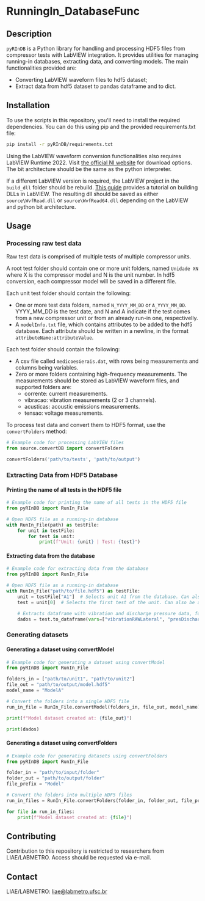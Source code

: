 # RunningIn_DatabaseFunc

## Description
`pyRInDB` is a Python library for handling and processing HDF5 files from compressor tests with LabVIEW integration. It provides utilities for managing running-in databases, extracting data, and converting models. 
The main functionalities provided are:
* Converting LabVIEW waveform files to hdf5 dataset;
* Extract data from hdf5 dataset to pandas dataframe and to dict.

## Installation
To use the scripts in this repository, you'll need to install the required dependencies. You can do this using pip and the provided requirements.txt file:

```bash
pip install -r pyRInDB/requirements.txt
```

Using the LabVIEW waveform conversion functionalities also requires LabVIEW Runtime 2022. Visit [the official NI website](https://www.ni.com/en/support/downloads/software-products/download.labview-runtime.html#301740) for download options. The bit architecture should be the same as the python interpreter.

If a different LabVIEW version is required, the LabVIEW project in the `build_dll` folder should be rebuild. [This guide](https://forums.ni.com/t5/Community-Documents/Creating-a-DLL-from-LabVIEW-code/ta-p/3514929) provides a tutorial on building DLLs in LabVIEW. The resulting dll should be saved as either `source\WvfRead.dll` or `source\WvfRead64.dll` depending on the LabVIEW and python bit architecture.

## Usage

### Processing raw test data

Raw test data is comprised of multiple tests of multiple compressor units. 

A root test folder should contain one or more unit folders, named `Unidade XN` where X is the compressor model and N is the unit number. In hdf5 conversion, each compressor model will be saved in a different file.

Each unit test folder should contain the following:
* One or more test data folders, named `N_YYYY_MM_DD` or `A_YYYY_MM_DD`. YYYY_MM_DD is the test date, and N and A indicate if the test comes from a new compressor unit or from an already run-in one, respectivelly.
* A `modelInfo.txt` file, which contains attributes to be added to the hdf5 database. Each attribute should be written in a newline, in the format `attributeName:attributeValue`.

Each test folder should contain the following:
* A csv file called `medicoesGerais.dat`, with rows being measurements and columns being variables.
* Zero or more folders containing high-frequency measurements. The measurements should be stored as LabVIEW waveform files, and supported folders are:
  * corrente: current measurements.
  * vibracao: vibration measurements (2 or 3 channels).
  * acusticas: acoustic emissions measurements.
  * tensao: voltage measurements.

To process test data and convert them to HDF5 format, use the `convertFolders` method:

```python
# Example code for processing LabVIEW files
from source.convertDB import convertFolders

convertFolders('path/to/tests', 'path/to/output')
```

### Extracting Data from HDF5 Database

#### Printing the name of all tests in the HDF5 file

```python
# Example code for printing the name of all tests in the HDF5 file
from pyRInDB import RunIn_File

# Open HDF5 file as a running-in database
with RunIn_File(path) as testFile:
    for unit in testFile:
        for test in unit:
            print(f"Unit: {unit} | Test: {test}")
```

#### Extracting data from the database

```python
# Example code for extracting data from the database
from pyRInDB import RunIn_File

# Open HDF5 file as a running-in database
with RunIn_File("path/to/file.hdf5") as testFile:
    unit = testFile["A1"]  # Selects unit A1 from the database. Can also be accessed by indexing
    test = unit[0]  # Selects the first test of the unit. Can also be accessed by date ("YYYY_MM_DD")

    # Extracts dataframe with vibration and discharge pressure data, for test measurements 0, 100 and 200. See documentation for full list of variables.
    dados = test.to_dataframe(vars=["vibrationRAWLateral", "presDischarge"], indexes=[0, 100, 200])
```

### Generating datasets

#### Generating a dataset using convertModel

```python
# Example code for generating a dataset using convertModel
from pyRInDB import RunIn_File

folders_in = ["path/to/unit1", "path/to/unit2"]
file_out = "path/to/output/model.hdf5"
model_name = "ModelA"

# Convert the folders into a single HDF5 file
run_in_file = RunIn_File.convertModel(folders_in, file_out, model_name)

print(f"Model dataset created at: {file_out}")

print(dados)
```

#### Generating a dataset using convertFolders

```python
# Example code for generating datasets using convertFolders
from pyRInDB import RunIn_File

folder_in = "path/to/input/folder"
folder_out = "path/to/output/folder"
file_prefix = "Model"

# Convert the folders into multiple HDF5 files
run_in_files = RunIn_File.convertFolders(folder_in, folder_out, file_prefix)

for file in run_in_files:
    print(f"Model dataset created at: {file}")
```


## Contributing

Contribution to this repository is restricted to researchers from LIAE/LABMETRO. Access should be requested via e-mail.

## Contact

LIAE/LABMETRO: liae@labmetro.ufsc.br
